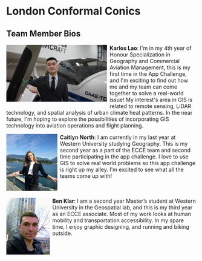 # London Conformal Conics

## Team Member Bios

<img src="../images/karlos.jpg" style="max-height:150px; margin:0 .5em .25em 0; float: left;" /> **Karlos Lao**: I'm in my 4th year of Honour Specialization in Geography and Commercial Aviation Management, this is my first time in the App Challenge, and I'm exciting to find out how me and my team can come together to solve a real-world issue!  My interest's area in GIS is related to remote sensing, LiDAR technology, and spatial analysis of urban climate heat patterns. In the near future, I'm hoping to explore the possibilities of incorporating GIS technology into aviation operations and flight planning.<br style="clear:both;" />

<img src="../images/caitlyn.jpg" style="max-height:150px; margin:0 .5em .25em 0; float: left;" /> **Caitlyn North**: I am currently in my last year at Western University studying Geography. This is my second year as a part of the ECCE team and second time participating in the app challenge. I love to use GIS to solve real world problems so this app challenge is right up my alley. I'm excited to see what all the teams come up with!<br style="clear:both;" />

<img src="../images/ben.jpg" style="max-height:150px; margin:0 .5em .25em 0; float: left;" /> **Ben Klar**: I am a second year Master’s student at Western University in the Geospatial lab, and this is my third year as an ECCE associate. Most of my work looks at human mobility and transportation accessibility. In my spare time, I enjoy graphic designing, and running and biking outside.<br style="clear:both;" />
